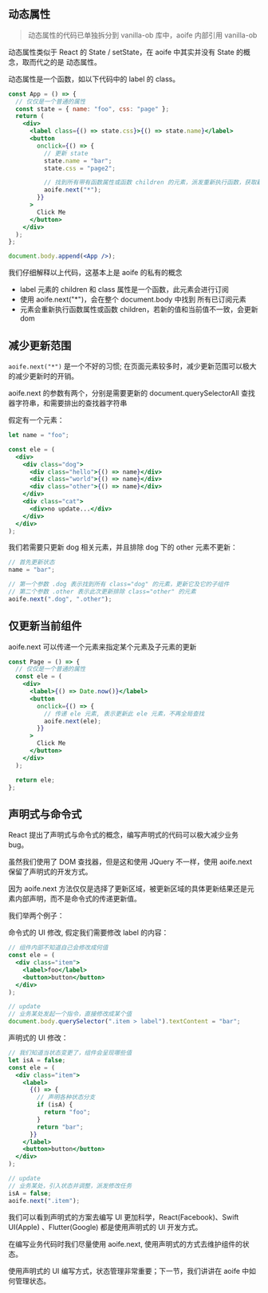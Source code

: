 ## 动态属性

> 动态属性的代码已单独拆分到 vanilla-ob 库中，aoife 内部引用 vanilla-ob

动态属性类似于 React 的 State / setState，在 aoife 中其实并没有 State 的概念，取而代之的是 动态属性。

动态属性是一个函数，如以下代码中的 label 的 class。

```jsx
const App = () => {
  // 仅仅是一个普通的属性
  const state = { name: "foo", css: "page" };
  return (
    <div>
      <label class={() => state.css}>{() => state.name}</label>
      <button
        onclick={() => {
          // 更新 state
          state.name = "bar";
          state.css = "page2";

          // 找到所有带有函数属性或函数 children 的元素，派发重新执行函数，获取新的值
          aoife.next("*");
        }}
      >
        Click Me
      </button>
    </div>
  );
};

document.body.append(<App />);
```

我们仔细解释以上代码，这基本上是 aoife 的私有的概念

- label 元素的 children 和 class 属性是一个函数，此元素会进行订阅
- 使用 aoife.next("\*")，会在整个 document.body 中找到 所有已订阅元素
- 元素会重新执行函数属性或函数 children，若新的值和当前值不一致，会更新 dom

## 减少更新范围

`aoife.next("*")` 是一个不好的习惯; 在页面元素较多时，减少更新范围可以极大的减少更新时的开销。

aoife.next 的参数有两个，分别是需要更新的 document.querySelectorAll 查找器字符串，和需要排出的查找器字符串

假定有一个元素：

```jsx
let name = "foo";

const ele = (
  <div>
    <div class="dog">
      <div class="hello">{() => name}</div>
      <div class="world">{() => name}</div>
      <div class="other">{() => name}</div>
    </div>
    <div class="cat">
      <div>no update...</div>
    </div>
  </div>
);
```

我们若需要只更新 dog 相关元素，并且排除 dog 下的 other 元素不更新：

```jsx
// 首先更新状态
name = "bar";

// 第一个参数 .dog 表示找到所有 class="dog" 的元素，更新它及它的子组件
// 第二个参数 .other 表示此次更新排除 class="other" 的元素
aoife.next(".dog", ".other");
```

## 仅更新当前组件

aoife.next 可以传递一个元素来指定某个元素及子元素的更新

```jsx
const Page = () => {
  // 仅仅是一个普通的属性
  const ele = (
    <div>
      <label>{() => Date.now()}</label>
      <button
        onclick={() => {
          // 传递 ele 元素, 表示更新此 ele 元素，不再全局查找
          aoife.next(ele);
        }}
      >
        Click Me
      </button>
    </div>
  );

  return ele;
};
```

## 声明式与命令式

React 提出了声明式与命令式的概念，编写声明式的代码可以极大减少业务 bug。

虽然我们使用了 DOM 查找器，但是这和使用 JQuery 不一样，使用 aoife.next 保留了声明式的开发方式。

因为 aoife.next 方法仅仅是选择了更新区域，被更新区域的具体更新结果还是元素内部声明，而不是命令式的传递更新值。

我们举两个例子：

命令式的 UI 修改, 假定我们需要修改 label 的内容：

```jsx
// 组件内部不知道自己会修改成何值
const ele = (
  <div class="item">
    <label>foo</label>
    <button>button</button>
  </div>
);

// update
// 业务某处发起一个指令，直接修改成某个值
document.body.querySelector(".item > label").textContent = "bar";
```

声明式的 UI 修改：

```jsx
// 我们知道当状态变更了，组件会呈现哪些值
let isA = false;
const ele = (
  <div class="item">
    <label>
      {() => {
        // 声明各种状态分支
        if (isA) {
          return "foo";
        }
        return "bar";
      }}
    </label>
    <button>button</button>
  </div>
);

// update
// 业务某处，引入状态并调整，派发修改任务
isA = false;
aoife.next(".item");
```

我们可以看到声明式的方案去编写 UI 更加科学，React(Facebook)、Swift UI(Apple) 、Flutter(Google) 都是使用声明式的 UI 开发方式。

在编写业务代码时我们尽量使用 aoife.next, 使用声明式的方式去维护组件的状态。

使用声明式的 UI 编写方式，状态管理非常重要；下一节，我们讲讲在 aoife 中如何管理状态。
